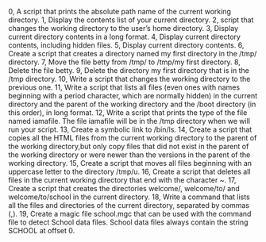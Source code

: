 0, A script that prints the absolute path name of the current working directory.
1, Display the contents list of your current directory.
2, script that changes the working directory to the user’s home directory.
3, Display current directory contents in a long format.
4, Display current directory contents, including hidden files.
5, Display current directory contents.
6, Create a script that creates a directory named my first directory in the /tmp/ directory.
7, Move the file betty from /tmp/ to /tmp/my first directory.
8, Delete the file betty.
9, Delete the directory my first directory that is in the /tmp directory.
10, Write a script that changes the working directory to the previous one.
11, Write a script that lists all files (even ones with names beginning with a period character, which are normally hidden) in the current directory and the parent of the working directory and the /boot directory (in this order), in long format.
12, Write a script that prints the type of the file named iamafile. The file iamafile will be in the /tmp directory when we will run your script.
13, Create a symbolic link to /bin/ls.
14, Create a script that copies all the HTML files from the current working directory to the parent of the working directory,but only copy files that did not exist in the parent of the working directory or were newer than the versions in the parent of the working directory.
15, Create a script that moves all files beginning with an uppercase letter to the directory /tmp/u.
16, Create a script that deletes all files in the current working directory that end with the character ~.
17, Create a script that creates the directories welcome/, welcome/to/ and welcome/to/school in the current directory.
18, Write a command that lists all the files and directories of the current directory, separated by commas (,).
19, Create a magic file school.mgc that can be used with the command file to detect School data files. School data files always contain the string SCHOOL at offset 0.
